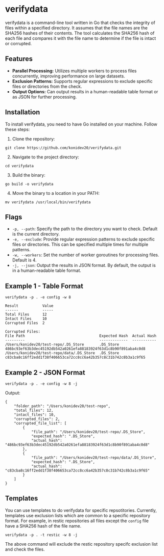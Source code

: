 # verifydata

verifydata is a command-line tool written in Go that checks the integrity of files within a specified directory. It assumes that the file names are the SHA256 hashes of their contents. The tool calculates the SHA256 hash of each file and compares it with the file name to determine if the file is intact or corrupted.

## Features

- **Parallel Processing:** Utilizes multiple workers to process files concurrently, improving performance on large datasets.
- **Exclusion Patterns:** Supports regular expressions to exclude specific files or directories from the check.
- **Output Options:** Can output results in a human-readable table format or as JSON for further processing.

## Installation

To install verifydata, you need to have Go installed on your machine. Follow these steps:

1. Clone the repository:
```
git clone https://github.com/konidev20/verifydata.git
```
2. Navigate to the project directory:
```
cd verifydata
```
3. Build the binary:
```
go build -o verifydata
```
4. Move the binary to a location in your PATH:
```
mv verifydata /usr/local/bin/verifydata
```

## Flags

- `-p, --path`: Specify the path to the directory you want to check. Default is the current directory.
- `-e, --exclude`: Provide regular expression patterns to exclude specific files or directories. This can be specified multiple times for multiple patterns.
- `-w, --workers`: Set the number of worker goroutines for processing files. Default is 4.
- `-j, --json`: Output the results in JSON format. By default, the output is in a human-readable table format.

## Example 1 - Table Format

```
verifydata -p . -e config -w 8
```

```
Result           Value  
------           -----  
Total Files      12     
Intact Files     10     
Corrupted Files  2      

Corrupted Files:
File Path                                  Expected Hash  Actual Hash                                                       
---------                                  -------------  -----------                                                       
/Users/konidev20/test-repo/.DS_Store       .DS_Store      486bc93ef63b3dec45192db542a0261efa88183924f63d1c8b90f891aba4c0d8  
/Users/konidev20/test-repo/data/.DS_Store  .DS_Store      c83cba8c16ff2edd1f38f406653ca72cc8cc6a42b357c8c31b742c8b3a1c9f65
```

## Example 2 - JSON Format

```
verifydata -p . -e config -w 8 -j
```

Output:
```
{
    "folder_path": "/Users/konidev20/test-repo",
    "total_files": 12,
    "intact_files": 10,
    "corrupted_files": 2,
    "corrupted_file_list": [
        {
            "file_path": "/Users/konidev20/test-repo/.DS_Store",
            "expected_hash": ".DS_Store",
            "actual_hash": "486bc93ef63b3dec45192db542a0261efa88183924f63d1c8b90f891aba4c0d8"
        },
        {
            "file_path": "/Users/konidev20/test-repo/data/.DS_Store",
            "expected_hash": ".DS_Store",
            "actual_hash": "c83cba8c16ff2edd1f38f406653ca72cc8cc6a42b357c8c31b742c8b3a1c9f65"
        }
    ]
}
```

## Templates
You can use templates to do verifydata for specific repsotitories. Currently, templates use exclusion
lists which are common to a specific repository format. For example, in restic repositories all files
except the `config` file have a SHA256 hash of the file name.

```
verifydata -p . -t restic -w 8 -j
```

The above command will exclude the restic repository specifc exclusion list and check the files.
